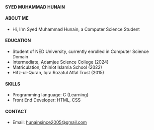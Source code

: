 
#### SYED MUHAMMAD HUNAIN

#### ABOUT ME
* Hi, I'm Syed Muhammad Hunain, a Computer Science Student

#### EDUCATION

* Student of NED University, currently enrolled in Computer Science Domain
* Intermediate, Adamjee Science College (2024)
* Matriculation, Chiniot Islamia School (2022)
* Hifz-ul-Quran, Iqra Rozatul Atfal Trust (2015)

#### SKILLS
* Programming language: C (Learning)
* Front End Developer: HTML, CSS

#### CONTACT
* Email: hunainsince2005@gmail.com 

<!---
SyedMuhammadHunain/SyedMuhammadHunain is a ✨ special ✨ repository because its `README.md` (this file) appears on your GitHub profile.
You can click the Preview link to take a look at your changes.
--->
